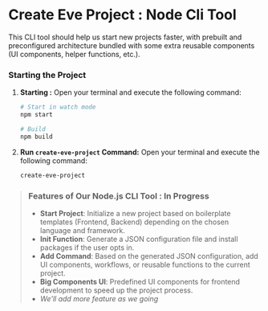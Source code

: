 # Create Eve Project : Node Cli Tool

This CLI tool should help us start new projects faster, with prebuilt and preconfigured architecture bundled with some extra reusable components (UI components, helper functions, etc.).

### Starting the Project

1. **Starting :**
   Open your terminal and execute the following command:

   ```bash
   # Start in watch mode
   npm start

   # Build
   npm build
   ```

2. **Run `create-eve-project` Command:**
   Open your terminal and execute the following command:

   ```bash
   create-eve-project
   ```

> ### Features of Our Node.js CLI Tool : In Progress
>
> - **Start Project**: Initialize a new project based on boilerplate templates (Frontend, Backend) depending on the chosen language and framework.
> - **Init Function**: Generate a JSON configuration file and install packages if the user opts in.
> - **Add Command**: Based on the generated JSON configuration, add UI components, workflows, or reusable functions to the current project.
> - **Big Components UI**: Predefined UI components for frontend development to speed up the project process.
> - _We'll add more feature as we going_
